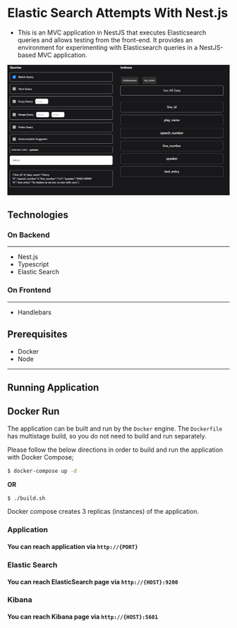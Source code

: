 # Elastic Search Attempts With Nest.js

- This is an MVC application in NestJS that executes Elasticsearch queries and allows testing from the front-end. It provides an environment for experimenting with Elasticsearch queries in a NestJS-based MVC application.

![Front-end view](assets/application.png)

## Technologies

### On Backend

---

- Nest.js
- Typescript
- Elastic Search

### On Frontend

---

- Handlebars

## Prerequisites

- Docker
- Node

---

## Running Application

## Docker Run

The application can be built and run by the `Docker` engine. The `Dockerfile` has multistage build, so you do not need to build and run separately.

Please follow the below directions in order to build and run the application with Docker Compose;

```sh
$ docker-compose up -d
```

<b>OR</b>

```sh
$ ./build.sh
```

Docker compose creates 3 replicas (instances) of the application.

### Application

#### You can reach application via `http://{PORT}`

### Elastic Search

#### You can reach ElasticSearch page via `http://{HOST}:9200`

### Kibana

#### You can reach Kibana page via `http://{HOST}:5601`
